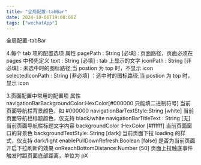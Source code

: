 ```yaml
---
title: "全局配置-tabBar"
date: 2024-10-06T19:08:00Z
tags: ["wechatApp"]
---
```


全局配置-tabBar

4.每个 tab 项的配置选项
属性
pagePath : String [必填] : 页面路径，页面必须在 pages 中预先定义
text : String [必填] : tab 上显示的文字
iconPath : String [非必填] : 未选中时的图标路径;当 postion 为 top 时，不显示 icon
selectedlconPath : String [非必填] ：选中时的图标路径;当 postion 为 top 时，显示 icon

3.页面配置中常用的配置项
属性
navigationBarBackgroundColor:HexColor[#000000 只能填二进制符号] 当前页面导航栏背景颜色，如 #000000
navigationBarTextStyle:String [white] 当前页面导航栏标题颜色，仅支持 black/white
navigationBarTitleText : String [无] 当前页面导航栏标题文字内容
backgroundColor :HexColor [#ffffff] 当前页面窗口的背景色
backgroundTextStyle: String [dark] 当前页面下拉 loading 的样式，仅支持 dark/light
enablePullDownRefresh:Boolean [false] 是否为当前页面开启下拉刷新的效果
onReachBottomDistance:Number [50] 页面上拉触底事件触发时距页面底部距离，单位为 pX
